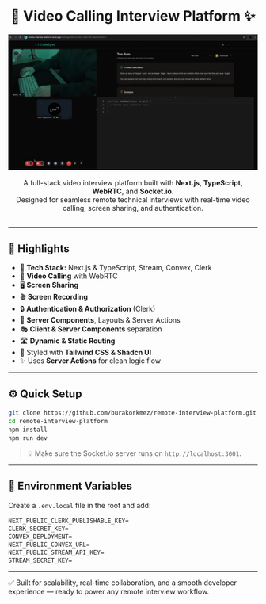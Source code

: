 <h1 align="center">🎥 Video Calling Interview Platform ✨</h1>

![Demo App](https://github.com/Gauravpatil07/Remote-Interview-Platform/blob/0842a81934a59c14f25430169f061de77e00debf/Screenshot.png)

<p align="center">
  A full-stack video interview platform built with <b>Next.js</b>, <b>TypeScript</b>, <b>WebRTC</b>, and <b>Socket.io</b>.<br />
  Designed for seamless remote technical interviews with real-time video calling, screen sharing, and authentication.
  <br /><br />
</p>

---

## 🌟 Highlights

- 🚀 **Tech Stack:** Next.js & TypeScript, Stream, Convex, Clerk  
- 🎥 **Video Calling** with WebRTC  
- 🖥️ **Screen Sharing**  
- 🎬 **Screen Recording**  
- 🔒 **Authentication & Authorization** (Clerk)  
- 🧠 **Server Components**, Layouts & Server Actions  
- 🎭 **Client & Server Components** separation  
- 🛣️ **Dynamic & Static Routing**  
- 🎨 Styled with **Tailwind CSS & Shadcn UI**  
- ✨ Uses **Server Actions** for clean logic flow

---

## ⚙️ Quick Setup

```bash
git clone https://github.com/burakorkmez/remote-interview-platform.git
cd remote-interview-platform
npm install
npm run dev
````

> 💡 Make sure the Socket.io server runs on `http://localhost:3001`.

---

## 🔐 Environment Variables

Create a `.env.local` file in the root and add:

```env
NEXT_PUBLIC_CLERK_PUBLISHABLE_KEY=
CLERK_SECRET_KEY=
CONVEX_DEPLOYMENT=
NEXT_PUBLIC_CONVEX_URL=
NEXT_PUBLIC_STREAM_API_KEY=
STREAM_SECRET_KEY=
```

---

✅ Built for scalability, real-time collaboration, and a smooth developer experience — ready to power any remote interview workflow.
